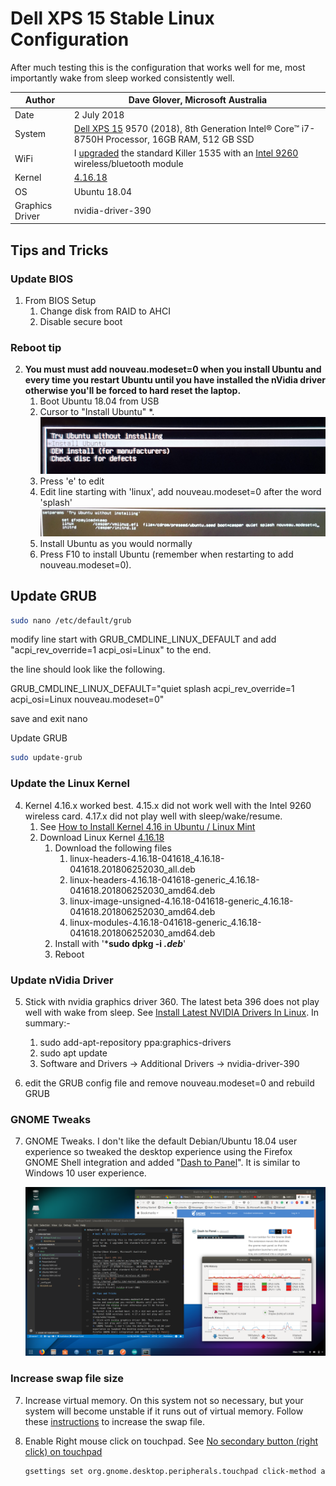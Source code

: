 # Dell XPS 15 Stable Linux Configuration

After much testing this is the configuration that works well for me, most importantly wake from sleep worked consistently well.

| Author          | Dave Glover, Microsoft Australia |
| --------------- | ------- |
| Date            | 2 July 2018                                                                                                                                                                                             |
| System          | [Dell XPS 15](https://www.dell.com/en-au/shop/dell-laptops/new-xps-15/spd/xps-15-9570-laptop/b510521au) 9570 (2018), 8th Generation Intel® Core™ i7-8750H Processor, 16GB RAM, 512 GB SSD               |
| WiFi            | I [upgraded](https://www.youtube.com/watch?v=hAKpjfc2hs8&t=146s) the standard Killer 1535 with an [Intel 9260]((https://ark.intel.com/products/99445/Intel-Wireless-AC-9260)) wireless/bluetooth module |
| Kernel          | [4.16.18](http://kernel.ubuntu.com/~kernel-ppa/mainline/v4.16.18/)                                                                                                                                      |
| OS              | Ubuntu 18.04                                                                                                                                                                                            |
| Graphics Driver | nvidia-driver-390                                                                                                                                                                                       |

## Tips and Tricks

### Update BIOS
1. From BIOS Setup
    1. Change disk from RAID to AHCI
    2. Disable secure boot

### Reboot tip 

2. **You must must add nouveau.modeset=0 when you install Ubuntu and every time you restart Ubuntu until you have installed the nVidia driver otherwise you'll be forced to hard reset the laptop.**
    1. Boot Ubuntu 18.04 from USB
    2. Cursor to "Install Ubuntu"
    *. ![](../resources/install-ubuntu.jpg) 
    1. Press 'e' to edit
    2. Edit line starting with 'linux', add nouveau.modeset=0 after the word 'splash'
    ![](../resources/set-boot-options.jpg)
    1. Install Ubuntu as you would normally
    2. Press F10 to install Ubuntu (remember when restarting to add nouveau.modeset=0).

## Update GRUB 

```bash
sudo nano /etc/default/grub
```

modify line start with GRUB_CMDLINE_LINUX_DEFAULT and add "acpi_rev_override=1 acpi_osi=Linux" to the end.

the line should look like the following.

GRUB_CMDLINE_LINUX_DEFAULT="quiet splash acpi_rev_override=1 acpi_osi=Linux nouveau.modeset=0"

save and exit nano

Update GRUB

```bash
sudo update-grub 
```

### Update the Linux Kernel

4. Kernel 4.16.x worked best. 4.15.x did not work well with the Intel 9260 wireless card. 4.17.x did not play well with sleep/wake/resume.
    1. See [How to Install Kernel 4.16 in Ubuntu / Linux Mint](http://ubuntuhandbook.org/index.php/2018/04/install-kernel-4-16-ubuntu-linux-mint/)
    2. Download Linux Kernel [4.16.18](http://kernel.ubuntu.com/~kernel-ppa/mainline/v4.16.18/)
        1. Download the following files
            1. linux-headers-4.16.18-041618_4.16.18-041618.201806252030_all.deb
            2. linux-headers-4.16.18-041618-generic_4.16.18-041618.201806252030_amd64.deb
            3. linux-image-unsigned-4.16.18-041618-generic_4.16.18-041618.201806252030_amd64.deb
            4.   linux-modules-4.16.18-041618-generic_4.16.18-041618.201806252030_amd64.deb
        2.   Install with '***sudo dpkg -i *.deb***'
        3.   Reboot

### Update nVidia Driver

5. Stick with nvidia graphics driver 360. The latest beta 396 does not play well with wake from sleep. See [Install Latest NVIDIA Drivers In Linux](http://www.linuxandubuntu.com/home/how-to-install-latest-nvidia-drivers-in-linux). In summary:-

    1. sudo add-apt-repository ppa:graphics-drivers
    2. sudo apt update
    3. Software and Drivers -> Additional Drivers -> nvidia-driver-390

6. edit the GRUB config file and remove nouveau.modeset=0 and rebuild GRUB

### GNOME Tweaks

7. GNOME Tweaks. I don't like the default Debian/Ubuntu 18.04 user experience so tweaked the desktop experience using the Firefox GNOME Shell integration and added "[Dash to Panel](https://extensions.gnome.org/extension/1160/dash-to-panel/)". It is similar to Windows 10 user experience.

    ![Ubuntu Desktop with Dash to Panel](../resources/ubuntu-desktop.png)

### Increase swap file size

7. Increase virtual memory. On this system not so necessary, but your system will become unstable if it runs out of virtual memory. Follow these [instructions](https://askubuntu.com/questions/927854/how-do-i-increase-the-size-of-swapfile-without-removing-it-in-the-terminal) to increase the swap file.
8. Enable Right mouse click on touchpad. See [No secondary button (right click) on touchpad](https://askubuntu.com/questions/1028776/no-secondary-button-right-click-on-touchpad)

    ```bash
    gsettings set org.gnome.desktop.peripherals.touchpad click-method areas
    ```